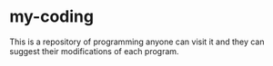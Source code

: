 # my-coding
This is a repository of programming anyone can visit it and they can suggest their modifications of each program.
